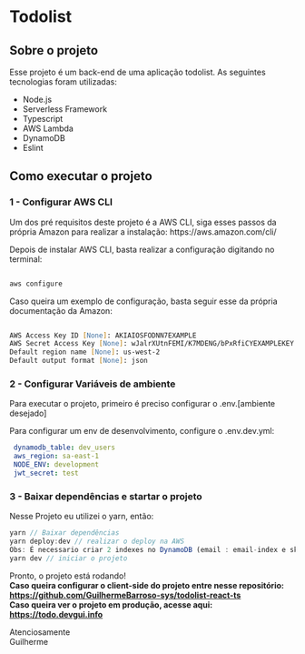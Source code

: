 # Todolist
## Sobre o projeto
  Esse projeto é um back-end de uma aplicação todolist. As seguintes tecnologias foram utilizadas:
  - Node.js
  - Serverless Framework
  - Typescript
  - AWS Lambda
  - DynamoDB 
  - Eslint

## Como executar o projeto
### 1 - Configurar AWS CLI
<p>Um dos pré requisitos deste projeto é a AWS CLI, siga esses passos da própria Amazon para realizar a instalação: https://aws.amazon.com/cli/</p>
<p> Depois de instalar AWS CLI, basta realizar a configuração digitando no terminal: </p>

```zsh

aws configure

```
<p> Caso queira um exemplo de configuração, basta seguir esse da própria documentação da Amazon: </p>

```zsh

AWS Access Key ID [None]: AKIAIOSFODNN7EXAMPLE
AWS Secret Access Key [None]: wJalrXUtnFEMI/K7MDENG/bPxRfiCYEXAMPLEKEY
Default region name [None]: us-west-2
Default output format [None]: json

```

### 2 - Configurar Variáveis de ambiente
Para executar o projeto, primeiro é preciso configurar o .env.[ambiente desejado]

Para configurar um env de desenvolvimento, configure o .env.dev.yml:
```yml
 dynamodb_table: dev_users
 aws_region: sa-east-1
 NODE_ENV: development
 jwt_secret: test

```
### 3 - Baixar dependências e startar o projeto
Nesse Projeto eu utilizei o yarn, então:
```ts
yarn // Baixar dependências  
yarn deploy:dev // realizar o deploy na AWS
Obs: É necessario criar 2 indexes no DynamoDB (email : email-index e sk: sk-index) 
yarn dev // iniciar o projeto
```

Pronto, o projeto está rodando! <br>
<strong>Caso queira configurar o client-side do projeto entre nesse repositório:  https://github.com/GuilhermeBarroso-sys/todolist-react-ts </strong> <br>
<strong>Caso queira ver o projeto em produção, acesse aqui: https://todo.devgui.info </strong> <br>
 
    
Atenciosamente <br>
Guilherme
